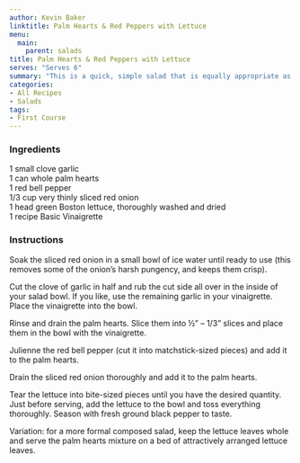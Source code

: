 ```yaml
---
author: Kevin Baker
linktitle: Palm Hearts & Red Peppers with Lettuce
menu:
  main:
    parent: salads
title: Palm Hearts & Red Peppers with Lettuce
serves: "Serves 6"
summary: "This is a quick, simple salad that is equally appropriate as the salad course of a dinner party or as a tossed salad alongside a weeknight supper of lasagna or soup. "
categories:
- All Recipes
- Salads
tags:
- First Course
---
```

### Ingredients

<div class="ingredient-list">

1 small clove garlic  
1 can whole palm hearts  
1 red bell pepper  
1/3 cup very thinly sliced red onion  
1 head green Boston lettuce, thoroughly washed and dried  
1 recipe Basic Vinaigrette  

</div>

### Instructions
Soak the sliced red onion in a small bowl of ice water until ready to use (this removes some of the onion’s harsh pungency, and keeps them crisp).

Cut the clove of garlic in half and rub the cut side all over in the inside of your salad bowl. If you like, use the remaining garlic in your vinaigrette.  Place the vinaigrette into the bowl.

Rinse and drain the palm hearts. Slice them into ½” – 1/3” slices and place them in the bowl with the vinaigrette.

Julienne the red bell pepper (cut it into matchstick-sized pieces) and add it to the palm hearts.

Drain the sliced red onion thoroughly and add it to the palm hearts.

Tear the lettuce into bite-sized pieces until you have the desired quantity.  Just before serving, add the lettuce to the bowl and toss everything thoroughly.  Season with fresh ground black pepper to taste.

Variation: for a more formal composed salad, keep the lettuce leaves whole and serve the palm hearts mixture on a bed of attractively arranged lettuce leaves.